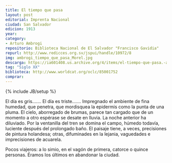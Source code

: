 ```yaml
---
title: El tiempo que pasa
layout: post
editorial: Imprenta Nacional
ciudad: San Salvador
edicion: 1913
year: 
category:
- Arturo Ambrogi
repositorio: Biblioteca Nacional de El Salvador "Francisco Gavidia"
repurl: http://www.redicces.org.sv/jspui/handle/10972/8
img: ambrogi_tiempo_que_pasa_Morel.jpg
descarga: https://ia601408.us.archive.org/4/items/el-tiempo-que-pasa.-arturo-ambrogi/El%20tiempo%20que%20pasa.%20Arturo%20Ambrogi.pdf
tag: "Siglo XX"
biblioteca: http://www.worldcat.org/oclc/85001752
comprar: 
---
```

{% include JB/setup %}

El día es gris....... El día es triste....... Impregnado el ambiente de fina humedad, que penetra, que mordisquea la epidermis como la punta de una pluma. El cielo, aborregado de brumas, parece tan cargado que de un momento a otro espérase se desate en lluvia. La noche anterior ha diluviado. Por la ventanilla del tren se domina el campo, húmedo todavía, luciente después del prolongado baño. El paisaje tiene, a veces, precisiones de pintura holandesa; otras, difuminades en la lejania, vaguedades e imprecisiones de acuarela. 
 
Pocos viajeros: a lo simio, en el vagón de primera, catorce o quince personas. Éramos los últimos en abandonar la ciudad.
